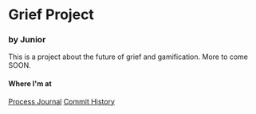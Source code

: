 # Grief Project
### by Junior

This is a project about the future of grief and gamification. More to come SOON.

#### Where I'm at

[Process Journal](https://juniorvigneault.github.io/grief_project/process/journal.html)
[Commit History](https://github.com/juniorvigneault/grief_project/commits/main)
